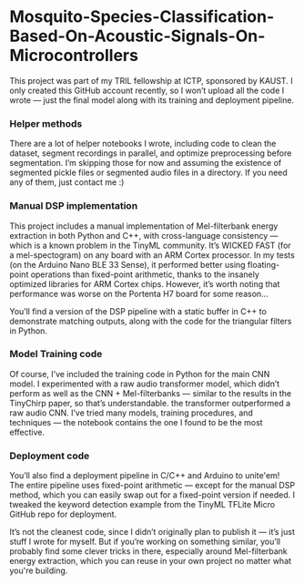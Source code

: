 # Mosquito-Species-Classification-Based-On-Acoustic-Signals-On-Microcontrollers
This project was part of my TRIL fellowship at ICTP, sponsored by KAUST. I only created this GitHub account recently, so I won’t upload all the code I wrote — just the final model along with its training and deployment pipeline.

### Helper methods
There are a lot of helper notebooks I wrote, including code to clean the dataset, segment recordings in parallel, and optimize preprocessing before segmentation. I’m skipping those for now and assuming the existence of segmented pickle files or segmented audio files in a directory. If you need any of them, just contact me :)

### Manual DSP implementation
This project includes a manual implementation of Mel-filterbank energy extraction in both Python and C++, with cross-language consistency — which is a known problem in the TinyML community. It’s WICKED FAST (for a mel-spectogram) on any board with an ARM Cortex processor. In my tests (on the Arduino Nano BLE 33 Sense), it performed better using floating-point operations than fixed-point arithmetic, thanks to the insanely optimized libraries for ARM Cortex chips. However, it’s worth noting that performance was worse on the Portenta H7 board for some reason... 

You’ll find a version of the DSP pipeline with a static buffer in C++ to demonstrate matching outputs, along with the code for the triangular filters in Python.

### Model Training code
Of course, I’ve included the training code in Python for the main CNN model. I experimented with a raw audio transformer model, which didn’t perform as well as the CNN + Mel-filterbanks — similar to the results in the TinyChirp paper, so that’s understandable. the transformer outperformed a raw audio CNN. I’ve tried many models, training procedures, and techniques — the notebook contains the one I found to be the most effective.

### Deployment code
You’ll also find a deployment pipeline in C/C++ and Arduino to unite'em! The entire pipeline uses fixed-point arithmetic — except for the manual DSP method, which you can easily swap out for a fixed-point version if needed. I tweaked the keyword detection example from the TinyML TFLite Micro GitHub repo for deployment.

It’s not the cleanest code, since I didn’t originally plan to publish it — it’s just stuff I wrote for myself. But if you’re working on something similar, you’ll probably find some clever tricks in there, especially around Mel-filterbank energy extraction, which you can reuse in your own project no matter what you're building.



